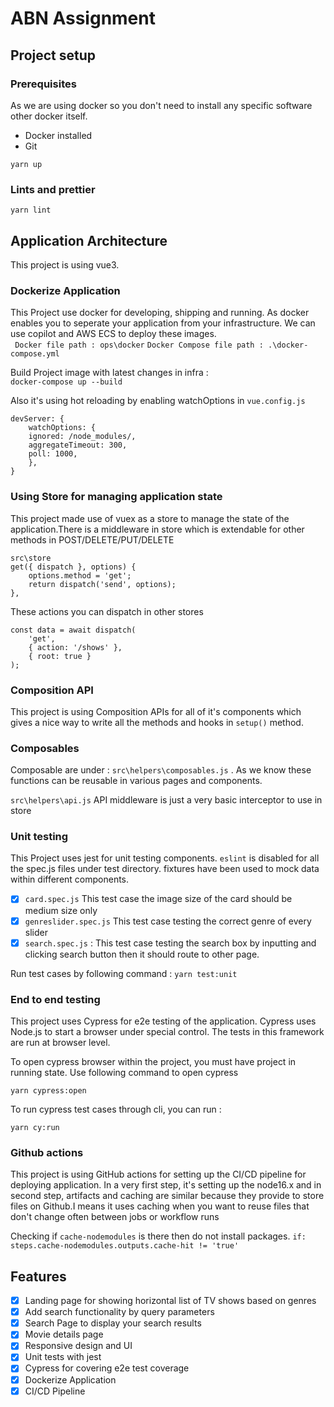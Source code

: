 # ABN Assignment


## Project setup

### Prerequisites
As we are using docker so you don't need to install any specific software other docker itself.
- Docker installed
- Git
```
yarn up
```
### Lints and prettier
```
yarn lint
```

## Application Architecture

This project is using vue3.

### Dockerize Application

This Project use docker for developing, shipping and running. As docker enables you to seperate your application
from your infrastructure. We can use copilot and AWS ECS to deploy these images.  
``` Docker file path : ops\docker```
``` Docker Compose file path : .\docker-compose.yml ```

Build Project image with latest changes in infra :  
``` docker-compose up --build ```

Also it's using hot reloading by enabling watchOptions in ``` vue.config.js ```



    devServer: {
	    watchOptions: {
	    ignored: /node_modules/,
	    aggregateTimeout: 300,
	    poll: 1000,
	    },
    }

### Using Store for managing application state

This project made use of vuex as a store to manage the state of the application.There is a middleware in store which is extendable for other methods in POST/DELETE/PUT/DELETE
```
src\store
get({ dispatch }, options) {
	options.method = 'get';
	return dispatch('send', options);
},
```
These actions you can dispatch in other stores
```
const data = await dispatch(
	'get',
	{ action: '/shows' },
	{ root: true }
);
```
### Composition API
This project is using Composition APIs for all of it's components which gives a nice way to write all the methods
and hooks in ```setup()``` method.

### Composables
Composable are under : ```src\helpers\composables.js``` . As we know these functions can be reusable in various pages and components.

``` src\helpers\api.js ``` API middleware is just a very basic interceptor to use in store

### Unit testing
This Project uses jest for unit testing components. ```eslint``` is disabled for all the spec.js files under test directory. fixtures have been used to mock data within different components.

 - [x] ``card.spec.js`` This test case the image size of the card should
       be medium size only
 - [x] ``genreslider.spec.js`` This test case testing the correct genre of every slider
 - [x] ``search.spec.js`` : This test case testing the search box by inputting and clicking search button then it should route to other page.

Run test cases by following command : 
``` yarn test:unit ```

###  End to end testing
This project uses Cypress for e2e testing of the application. Cypress uses Node.js to start a browser under special control. The tests in this framework are run at browser level.

To open cypress browser within the project, you must have project in running state. Use following command to open cypress

``` yarn cypress:open ```

To run cypress test cases through cli, you can run : 

```yarn cy:run```

###  Github actions
This project is using GitHub actions for setting up the CI/CD pipeline for deploying application. In a very first step, it's setting up the node16.x and in second step, artifacts and caching are similar because they provide to store files on Github.I means it uses caching when you want to reuse files that don't change often between jobs or workflow runs

Checking if ```cache-nodemodules``` is there then do not install packages.
``` if: steps.cache-nodemodules.outputs.cache-hit != 'true' ```
  

##  Features
- [x] Landing page for showing horizontal list of TV shows based on genres
- [x] Add search functionality by query parameters
- [x] Search Page to display your search results
- [x] Movie details page 
- [x] Responsive design and UI
- [x] Unit tests with jest
- [x] Cypress for covering e2e test coverage
- [x] Dockerize Application
- [x] CI/CD Pipeline